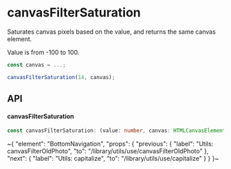 
# canvasFilterSaturation

Saturates canvas pixels based on the value, and returns the same canvas element.

Value is from -100 to 100.

```ts
const canvas = ...;

canvasFilterSaturation(14, canvas);
```


## API

#### canvasFilterSaturation

```ts
const canvasFilterSaturation: (value: number, canvas: HTMLCanvasElement) => HTMLCanvasElement;
```


~{
  "element": "BottomNavigation",
  "props": {
    "previous": {
      "label": "Utils: canvasFilterOldPhoto",
      "to": "/library/utils/use/canvasFilterOldPhoto"
    },
    "next": {
      "label": "Utils: capitalize",
      "to": "/library/utils/use/capitalize"
    }
  }
}~
